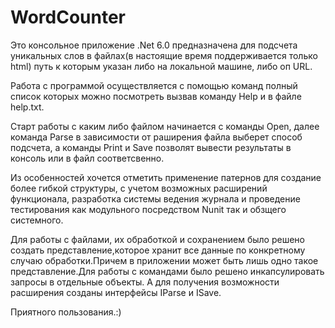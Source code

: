 # WordCounter
Это консольное приложение .Net 6.0 предназначена для подсчета уникальных слов в файлах(в настоящие время поддерживается только html) путь к которым указан либо на локальной машине, либо оп URL. 

Работа с программой осуществляется с помощью команд полный список которых можно посмотреть вызвав команду Help и в файле help.txt.

Старт работы с каким либо файлом начинается с команды Open, далее команда Parse в зависимости от раширения файла выберет способ подсчета, а команды Print и Save позволят вывести результаты в консоль или в файл соответсвенно.

Из особенностей хочется отметить применение патернов для создание более гибкой структуры,
с учетом возможных расширений функционала, разработка системы ведения журнала и проведение тестирования как модульного посредством Nunit так и обзщего системного.

Для работы с файлами, их обработкой и сохранением было решено создать представление,которое хранит все данные по конкретному случаю обработки.Причем в приложении может быть лишь одно такое представление.Для работы с командами было решено инкапсулировать запросы в отдельные объекты. А для получения возможности расширения созданы интерфейсы IParse и ISave.

Приятного пользования.:)
